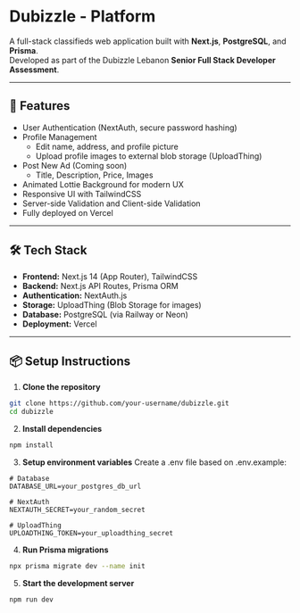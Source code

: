 # Dubizzle - Platform

A full-stack classifieds web application built with **Next.js**, **PostgreSQL**, and **Prisma**.  
Developed as part of the Dubizzle Lebanon **Senior Full Stack Developer Assessment**.

---

## 🚀 Features

- User Authentication (NextAuth, secure password hashing)
- Profile Management
  - Edit name, address, and profile picture
  - Upload profile images to external blob storage (UploadThing)
- Post New Ad (Coming soon)
  - Title, Description, Price, Images
- Animated Lottie Background for modern UX
- Responsive UI with TailwindCSS
- Server-side Validation and Client-side Validation
- Fully deployed on Vercel

---

## 🛠 Tech Stack

- **Frontend:** Next.js 14 (App Router), TailwindCSS
- **Backend:** Next.js API Routes, Prisma ORM
- **Authentication:** NextAuth.js
- **Storage:** UploadThing (Blob Storage for images)
- **Database:** PostgreSQL (via Railway or Neon)
- **Deployment:** Vercel

---

## 📦 Setup Instructions

1. **Clone the repository**

```bash
git clone https://github.com/your-username/dubizzle.git
cd dubizzle
```

2. **Install dependencies**

```bash
npm install
```

3. **Setup environment variables**
   Create a .env file based on .env.example:

```env
# Database
DATABASE_URL=your_postgres_db_url

# NextAuth
NEXTAUTH_SECRET=your_random_secret

# UploadThing
UPLOADTHING_TOKEN=your_uploadthing_secret
```

4. **Run Prisma migrations**

```bash
npx prisma migrate dev --name init
```

5. **Start the development server**

```bash
npm run dev
```
